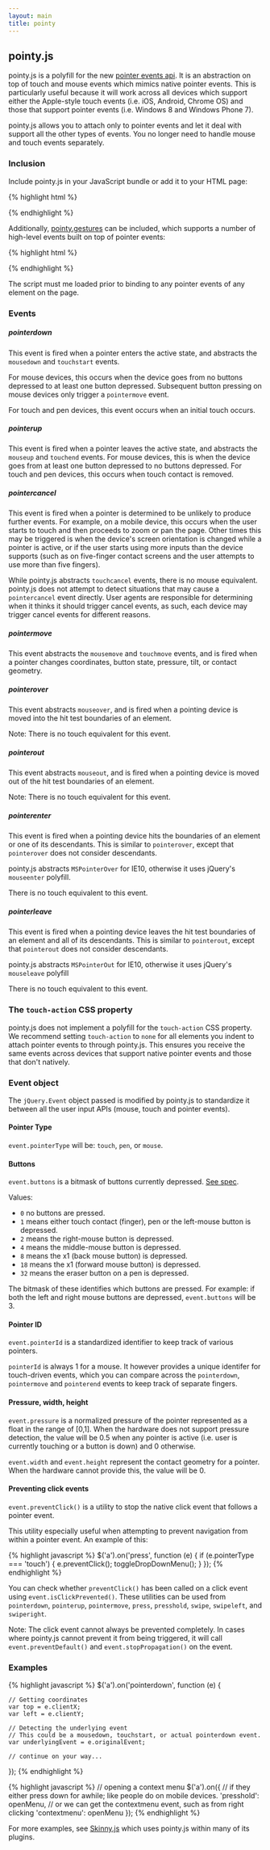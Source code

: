 ```yaml
---
layout: main
title: pointy
---
```


## pointy.js

pointy.js is a polyfill for the new [pointer events api](http://www.w3.org/TR/pointerevents/). It is an abstraction on top of touch and mouse events which mimics native pointer events. This is particularly useful because it will work across all devices which support either the Apple-style touch events (i.e. iOS, Android, Chrome OS) and those that support pointer events (i.e. Windows 8 and Windows Phone 7).

pointy.js allows you to attach only to pointer events and let it deal with support all the other types of events. You no longer need to handle mouse and touch events separately.

### Inclusion

Include pointy.js in your JavaScript bundle or add it to your HTML page:

{% highlight html %}
<!-- pointy.js requires jQuery -->
<script type="text/javascript" src="/path/to/pointy.js"></script>
{% endhighlight %}

Additionally, [pointy.gestures](pointy.gestures.html) can be included, which supports a number of high-level events built on top of pointer events:

{% highlight html %}
<script type="text/javascript" src="/path/to/pointy.gestures.js"></script>
{% endhighlight %}

The script must me loaded prior to binding to any pointer events of any element on the page.

### Events

##### pointerdown

This event is fired when a pointer enters the active state, and abstracts the `mousedown` and `touchstart` events.

For mouse devices, this occurs when the device goes from no buttons depressed to at least one button depressed. Subsequent button pressing on mouse devices only trigger a `pointermove` event. 

For touch and pen devices, this event occurs when an initial touch occurs.

##### pointerup

This event is fired when a pointer leaves the active state, and abstracts the `mouseup` and `touchend` events. For mouse devices, this is when the device goes from at least one button depressed to no buttons depressed. For touch and pen devices, this occurs when touch contact is removed.

##### pointercancel

This event is fired when a pointer is determined to be unlikely to produce further events. For example, on a mobile device, this occurs when the user starts to touch and then proceeds to zoom or pan the page. Other times this may be triggered is when the device's screen orientation is changed while a pointer is active, or if the user starts using more inputs than the device supports (such as on five-finger contact screens and the user attempts to use more than five fingers).

While pointy.js abstracts `touchcancel` events, there is no mouse equivalent. pointy.js does not attempt to detect situations that may cause a `pointercancel` event directly. User agents are responsible for determining when it thinks it should trigger cancel events, as such, each device may trigger cancel events for different reasons.

##### pointermove

This event abstracts the `mousemove` and `touchmove` events, and is fired when a pointer changes coordinates, button state, pressure, tilt, or contact geometry.

##### pointerover

This event abstracts `mouseover`, and is fired when a pointing device is moved into the hit test boundaries of an element.

Note: There is no touch equivalent for this event. 

##### pointerout

This event abstracts `mouseout`, and is fired when a pointing device is moved out of the hit test boundaries of an element.

Note: There is no touch equivalent for this event. 

##### pointerenter

This event is fired when a pointing device hits the boundaries of an element or one of its descendants. This is similar to `pointerover`, except that `pointerover` does not consider descendants.

pointy.js abstracts `MSPointerOver` for IE10, otherwise it uses jQuery's `mouseenter` polyfill.

There is no touch equivalent to this event.

##### pointerleave

This event is fired when a pointing device leaves the hit test boundaries of an element and all of its descendants.
This is similar to `pointerout`, except that `pointerout` does not consider descendants.

pointy.js abstracts `MSPointerOut` for IE10, otherwise it uses jQuery's `mouseleave` polyfill

There is no touch equivalent to this event.

### The `touch-action` CSS property

pointy.js does not implement a polyfill for the `touch-action` CSS property. We recommend setting `touch-action` to `none` for all elements you indent to attach pointer events to through pointy.js. This ensures you receive the same events across devices that support native pointer events and those that don't natively.

### Event object

The ``jQuery.Event`` object passed is modified by pointy.js to standardize it between all the user input APIs (mouse, touch and pointer events).

#### Pointer Type

``event.pointerType`` will be: `touch`, `pen`, or `mouse`.

#### Buttons

``event.buttons`` is a bitmask of buttons currently depressed. [See spec](http://www.w3.org/TR/pointerevents/#chorded-button-interactions).

Values:

* ``0`` no buttons are pressed.
* ``1`` means either touch contact (finger), pen or the left-mouse button is depressed.
* ``2`` means the right-mouse button is depressed.
* ``4`` means the middle-mouse button is depressed.
* ``8`` means the x1 (back mouse button) is depressed.
* ``18`` means the x1 (forward mouse button) is depressed.
* ``32`` means the eraser button on a pen is depressed.

The bitmask of these identifies which buttons are pressed. For example: if both the left and right mouse buttons are depressed, ``event.buttons`` will be 3.

#### Pointer ID

``event.pointerId`` is a standardized identifier to keep track of various pointers.

``pointerId`` is always 1 for a mouse. It however provides a unique identifer for touch-driven events, which you can compare across the `pointerdown`, `pointermove` and `pointerend` events to keep track of separate fingers.

#### Pressure, width, height

``event.pressure`` is a normalized pressure of the pointer represented as a float in the range of [0,1]. When the hardware does not support pressure detection, the value will be 0.5 when any pointer is active (i.e. user is currently touching or a button is down) and 0 otherwise.

``event.width`` and ``event.height`` represent the contact geometry for a pointer. When the hardware cannot provide this, the value will be 0.

#### Preventing click events

``event.preventClick()`` is a utility to stop the native click event that follows a pointer event.

This utility especially useful when attempting to prevent navigation from within a pointer event. An example of this:

{% highlight javascript %}
$('a').on('press', function (e) {
	if (e.pointerType === 'touch') {
		e.preventClick();
		toggleDropDownMenu();
	}
});
{% endhighlight %}

You can check whether `preventClick()` has been called on a click event using ``event.isClickPrevented()``. These utilities can be used from `pointerdown`, `pointerup`, `pointermove`, `press`, `presshold`, `swipe`, `swipeleft`, and `swiperight`.

Note: The click event cannot always be prevented completely. In cases where pointy.js cannot prevent it from being triggered, it will call `event.preventDefault()` and `event.stopPropagation()` on the event.

### Examples

{% highlight javascript %}
$('a').on('pointerdown', function (e) {

	// Getting coordinates
	var top = e.clientX;
	var left = e.clientY;

	// Detecting the underlying event
	// This could be a mousedown, touchstart, or actual pointerdown event.
	var underlyingEvent = e.originalEvent; 

	// continue on your way...
});
{% endhighlight %}

{% highlight javascript %}
// opening a context menu
$('a').on({
	// if they either press down for awhile; like people do on mobile devices.
	'presshold': openMenu,
	// or we can get the contextmenu event, such as from right clicking
	'contextmenu': openMenu
});
{% endhighlight %}

For more examples, see [Skinny.js](https://github.com/vistaprint/SkinnyJS) which uses pointy.js within many of its plugins.
